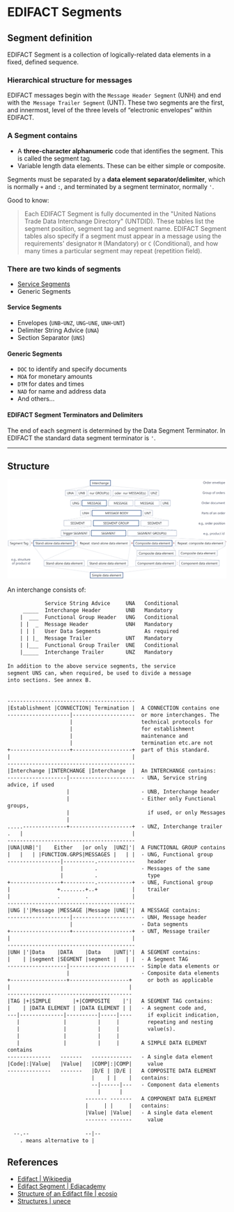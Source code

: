 # EDIFACT Segments

## Segment definition

EDIFACT Segment is a collection of logically-related data elements in a fixed, defined sequence. 

### Hierarchical structure for messages
 
EDIFACT messages begin with the `Message Header Segment` (UNH) and end with the` Message Trailer Segment` (UNT). 
These two segments are the first, and innermost, level of the three levels of “electronic envelopes” within EDIFACT.

### A Segment contains

* A **three-character alphanumeric** code that identifies the segment. This is called the segment tag.
* Variable length data elements. These can be either simple or composite.

Segments must be separated by a **data element separator/delimiter**, which is normally `+` and `:`, and 
terminated by a segment terminator, normally `'`.

Good to know: 

> Each EDIFACT Segment is fully documented in the "United Nations Trade Data Interchange Directory" (UNTDID). 
These tables list the segment position, segment tag and segment name. 
EDIFACT Segment tables also specify if a segment must appear in a message using the requirements' designator
`M` (Mandatory) or `C` (Conditional), and how many times a particular segment may repeat (repetition field).

### There are two kinds of segments

* [Service Segments](service-segments-spec.md)
* Generic Segments

#### Service Segments

* Envelopes (`UNB`-`UNZ`, `UNG`-`UNE`, `UNH`-`UNT`)
* Delimiter String Advice (`UNA`)
* Section Separator (`UNS`)

#### Generic Segments

* `DOC` to identify and specify documents
* `MOA` for monetary amounts
* `DTM` for dates and times
* `NAD` for name and address data
* And others...

#### EDIFACT Segment Terminators and Delimiters

The end of each segment is determined by the Data Segment Terminator. 
In EDIFACT the standard data segment terminator is `'`.
 
---
## Structure

![Image of the EDIFACT structure](EDIFACT-structure.png)

An interchange consists of:

```
            Service String Advice     UNA   Conditional
     _____  Interchange Header        UNB   Mandatory
    |  ___  Functional Group Header   UNG   Conditional
    | |  _  Message Header            UNH   Mandatory
    | | |   User Data Segments              As required
    | | |_  Message Trailer           UNT   Mandatory
    | |___  Functional Group Trailer  UNE   Conditional
    |_____  Interchange Trailer       UNZ   Mandatory

In addition to the above service segments, the service
segment UNS can, when required, be used to divide a message
into sections. See annex B.


-----------------------------------------
|Establishment |CONNECTION| Termination |  A CONNECTION contains one
--------------------|--------------------  or more interchanges. The
                    |                      technical protocols for
                    |                      for establishment
                    |                      maintenance and
                    |                      termination etc.are not
+-------------------+-------------------+  part of this standard.
|                                       |
-----------------------------------------
|Interchange |INTERCHANGE |Interchange  |  An INTERCHANGE contains:
-------------------|---------------------  - UNA, Service string advice, if used
                   |                       - UNB, Interchange header
                   |                       - Either only Functional groups, 
                   |                         if used, or only Messages
                   |
.....--------------+--------------------+  - UNZ, Interchange trailer
.   |                                   |
-----------------------------------------
|UNA|UNB|'|    Either   |or only  |UNZ|'|  A FUNCTIONAL GROUP contains
|   |   | |FUNCTION.GRPS|MESSAGES |   | |  - UNG, Functional group
-----------------|----------.------------    header
                 |          .              - Messages of the same
                 |          .                type
+----------------+----------.-----------+  - UNE, Functional group
|               +........+..+           |    trailer
|               .        .              |
-----------------------------------------
|UNG |'|Message |MESSAGE |Message |UNE|'|  A MESSAGE contains:
--------------------|--------------------  - UNH, Message header
                    |                      - Data segments
+-------------------+-------------------+  - UNT, Message trailer
|                                       |
-----------------------------------------
|UNH |'|Data    |DATA    |Data    |UNT|'|  A SEGMENT contains:
|    | |segment |SEGMENT |segment |   | |  - A Segment TAG
-------------------|---------------------  - Simple data elements or
                   |                       - Composite data elements
+------------------+-------------------+     or both as applicable
|                                      |
----------------------------------------
|TAG |+|SIMPLE       |+|COMPOSITE    |'|   A SEGMENT TAG contains:
|    | |DATA ELEMENT | |DATA ELEMENT | |   - A segment code and,
---|--------------|----------|-----|----     if explicit indication,
   |              |          |     |         repeating and nesting
   |              |          |     |         value(s). 
   |              |          |     |
   |              |          |     |       A SIMPLE DATA ELEMENT contains
--------------   -------   -------------   - A single data element
|Code|:|Value|   |Value|   |COMP|:|COMP|     value
--------------   -------   |D/E | |D/E |   A COMPOSITE DATA ELEMENT
                           |    | |    |   contains:
                           --|------|---   - Component data elements
                             |      |
                         ------- -------   A COMPONENT DATA ELEMENT
                         |     | |     |   contains:
                         |Value| |Value|   - A single data element
                         ------- -------     value

  --.--                  --|--
    . means alternative to |
```

## References

* [Edifact | Wikipedia](https://en.wikipedia.org/wiki/EDIFACT)
* [Edifact Segment | Ediacademy](https://ediacademy.com/blog/edifact-segment/)
* [Structure of an Edifact file | ecosio](https://ecosio.com/en/blog/edi-standards-overview-structure-of-an-edifact-file/)
* [Structures | unece](http://www.unece.org/fileadmin/DAM/trade/edifact/untdid/d422_s.htm#structures)
